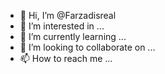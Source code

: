 - 👋 Hi, I’m @Farzadisreal
- 👀 I’m interested in ...
- 🌱 I’m currently learning ...
- 💞️ I’m looking to collaborate on ...
- 📫 How to reach me ...

<!---
Farzadisreal/Farzadisreal is a ✨ special ✨ repository because its `README.md` (this file) appears on your GitHub profile.
You can click the Preview link to take a look at your changes.
--->
